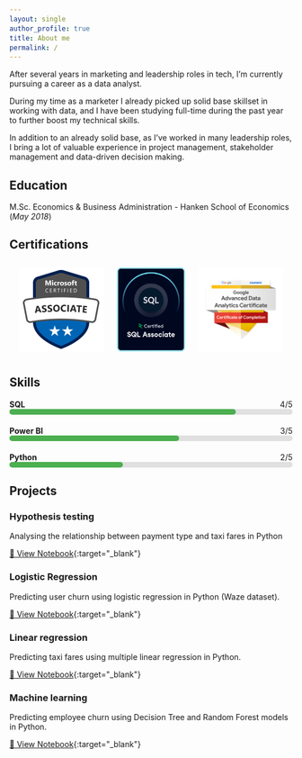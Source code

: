 ```yaml
---
layout: single
author_profile: true
title: About me
permalink: /
---
```


After several years in marketing and leadership roles in tech, I’m currently pursuing a career as a data analyst.

During my time as a marketer I already picked up solid base skillset in working with data, and I have been studying full-time during the past year to further boost my technical skills.

In addition to an already solid base, as I’ve worked in many leadership roles, I bring a lot of valuable experience in project management, stakeholder management and data-driven decision making.

## Education

M.Sc. Economics & Business Administration - Hanken School of Economics (_May 2018_)

## Certifications

<p align="center">
  <a href="https://learn.microsoft.com/api/credentials/share/en-us/RobinRehn-4809/9C5005B0712FA3D5?sharingId=67049D86812D4D44" target="_blank" style="display: inline-block; margin: 10px;">
    <img src="assets/microsoft-certified-associate-badge.svg" alt="Microsoft Badge" style="height: 150px;">
  </a>
  <a href="https://www.datacamp.com/certificate/SQA0019802995957" target="_blank" style="display: inline-block; margin: 10px;">
    <img src="assets/datacamp_SQL_Associate_Outline.png" alt="SQL badge" style="height: 150px;">
  </a>
  <a href="https://www.credly.com/earner/earned/badge/f98765d9-c429-4ac5-913d-c8a598817828" target="_blank" style="display: inline-block; margin: 10px;">
    <img src="assets/GoogleBadge.png" alt="Google Badge" style="height: 150px;">
  </a>
</p>


## Skills

<div style="margin-bottom: 20px;">
  <div style="display: flex; justify-content: space-between;">
    <strong>SQL</strong>
    <span>4/5</span>
  </div>
  <div style="background-color: #e0e0e0; border-radius: 10px; height: 10px; width: 100%;">
    <div style="background-color: #4CAF50; height: 10px; width: 80%; border-radius: 10px;"></div>
  </div>
</div>

<div style="margin-bottom: 20px;">
  <div style="display: flex; justify-content: space-between;">
    <strong>Power BI</strong>
    <span>3/5</span>
  </div>
  <div style="background-color: #e0e0e0; border-radius: 10px; height: 10px; width: 100%;">
    <div style="background-color: #4CAF50; height: 10px; width: 60%; border-radius: 10px;"></div>
  </div>
</div>

<div style="margin-bottom: 20px;">
  <div style="display: flex; justify-content: space-between;">
    <strong>Python</strong>
    <span>2/5</span>
  </div>
  <div style="background-color: #e0e0e0; border-radius: 10px; height: 10px; width: 100%;">
    <div style="background-color: #4CAF50; height: 10px; width: 40%; border-radius: 10px;"></div>
  </div>
</div>

## Projects


### Hypothesis testing

Analysing the relationship between payment type and taxi fares in Python

[📖 View Notebook](https://nbviewer.org/github/RobinRehn/Portfolio/blob/main/Project%20files/Automatidata_Hypothesis_cleaned.ipynb){:target="_blank"}


### Logistic Regression

Predicting user churn using logistic regression in Python (Waze dataset).

[📖 View Notebook](https://nbviewer.org/github/RobinRehn/Portfolio/blob/main/Project%20files/Waze_LogisticRegression_cleaned.ipynb){:target="_blank"}

### Linear regression

Predicting taxi fares using multiple linear regression in Python.

[📖 View Notebook](https://nbviewer.org/github/RobinRehn/Portfolio/blob/main/Project%20files/Automatidata_LinearRegression_cleaned.ipynb){:target="_blank"}

### Machine learning

Predicting employee churn using Decision Tree and Random Forest models in Python.

[📖 View Notebook](https://nbviewer.org/github/RobinRehn/Portfolio/blob/main/Project%20files/Salifort%20Motors_LogisticRegression_ML.ipynb){:target="_blank"}
